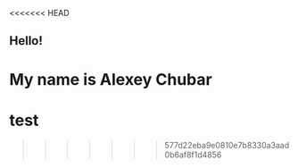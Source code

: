 <<<<<<< HEAD
## Hello!
My name is Alexey Chubar
=======
# test
>>>>>>> 577d22eba9e0810e7b8330a3aad0b6af8f1d4856
